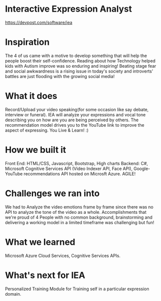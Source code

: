 # Interactive Expression Analyst

https://devpost.com/software/iea


# Inspiration
The 4 of us came with a motive to develop something that will help the people boost their self-confidence. Reading about how Technology helped kids with Autism improve was so enduring and inspiring! Beating stage fear and social awkwardness is a rising issue in today's society and introverts' battles are just flooding with the growing social media!

# What it does
Record/Upload your video speaking(for some occasion like say debate, interview or funeral).
IEA will analyze your expressions and vocal tone describing you on how are you are being perceived by others.
The recommendation model drives you to the YouTube link to improve the aspect of expressing.
You Live & Learn! :)

# How we built it
Front End: HTML/CSS, Javascript, Bootstrap, High charts
Backend: C#, Microsoft Cognitive Services API (Video Indexer API, Face API), Google-YouTube recommendations API hosted on Microsft Azure.
AGILE!

# Challenges we ran into
We had to Analyze the video emotions frame by frame since there was no API to analyze the tone of the video as a whole.
Accomplishments that we're proud of
4 People with no common background, brainstorming and delivering a working model in a limited timeframe was challenging but fun!

# What we learned
Microsoft Azure Cloud Services, Cognitive Services APIs.

# What's next for IEA
Personalized Training Module for Training self in a particular expression domain.
